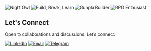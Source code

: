 ![Night Owl](https://img.shields.io/badge/Night_Owl-%F0%9F%90%AB-purple?style=flat-square&logo=moon)
![Build, Break, Learn](https://img.shields.io/badge/Build-Break_Learn-informational?style=flat-square&logo=wrench)
![Gunpla Builder](https://img.shields.io/badge/Gunpla-Builder-blue?style=flat-square&logo=gundam&logoColor=white)
![RPG Enthusiast](https://img.shields.io/badge/RPG-Enthusiast-purple?style=flat-square&logo=dice-d20)

## Let's Connect

Open to collaborations and discussions. Let's connect:

[![LinkedIn](https://img.shields.io/badge/LinkedIn-Profile-blue)](https://www.linkedin.com/in/atrastudhi/)
[![Email](https://img.shields.io/badge/Email-Contact-red?logo=gmail)](mailto:atras.r@gmail.com)
[![Telegram](https://img.shields.io/badge/Telegram-Contact-2CA5E0?logo=telegram&logoColor=white&style=flat-square)](https://t.me/krimsupp)
